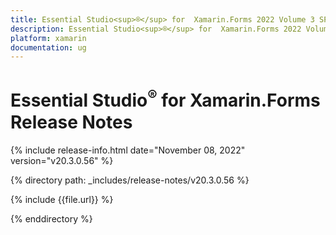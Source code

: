 ```yaml
---
title: Essential Studio<sup>®</sup> for  Xamarin.Forms 2022 Volume 3 SP Release Release Notes  
description: Essential Studio<sup>®</sup> for  Xamarin.Forms 2022 Volume 3 SP Release Release Notes  
platform: xamarin
documentation: ug
---
```


# Essential Studio<sup>®</sup> for  Xamarin.Forms  Release Notes  

{% include release-info.html date="November 08, 2022"  version="v20.3.0.56" %} 

{% directory path: _includes/release-notes/v20.3.0.56 %}

{% include {{file.url}} %}

{% enddirectory %}